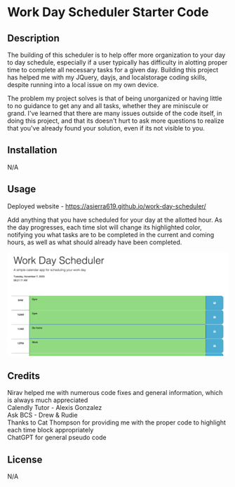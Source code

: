# Work Day Scheduler Starter Code

## Description

The building of this scheduler is to help offer more organization to your day to day schedule, especially if a user typically has difficulty in alotting proper time to complete all necessary tasks for a given day. Building this project has helped me with my JQuery, dayjs, and localstorage coding skills, despite running into a local issue on my own device. 

The problem my project solves is that of being unorganized or having little to no guidance to get any and all tasks, whether they are miniscule or grand. I've learned that there are many issues outside of the code itself, in doing this project, and that its doesn't hurt to ask more questions to realize that you've already found your solution, even if its not visible to you. 

## Installation

N/A

## Usage

Deployed website - https://asierra619.github.io/work-day-scheduler/ <br />

Add anything that you have scheduled for your day at the allotted hour. As the day progresses, each time slot will change its highlighted color, notifying you what tasks are to be completed in the current and coming hours, as well as what should already have been completed. 

![Screenshot of the schedule](./Develop/assets/images/Screenshot%202023-11-07%20at%208.21.11%20AM.png)

## Credits

Nirav helped me with numerous code fixes and general information, which is always much appreciated<br />Calendly Tutor - Alexis Gonzalez<br />Ask BCS - Drew & Rudie<br />Thanks to Cat Thompson for providing me with the proper code to highlight each time block appropriately<br />ChatGPT for general pseudo code

## License

N/A
